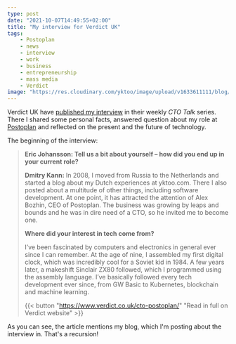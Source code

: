 ```yaml
---
type: post
date: "2021-10-07T14:49:55+02:00"
title: "My interview for Verdict UK"
tags:
    - Postoplan
    - news
    - interview
    - work
    - business
    - entrepreneurship
    - mass media
    - Verdict
image: "https://res.cloudinary.com/yktoo/image/upload/v1633611111/blog/uyhxkw7t3difhu6tcf0y.jpg"
---
```


Verdict UK have [published my interview](https://www.verdict.co.uk/cto-postoplan/) in their weekly *CTO Talk* series. There I shared some personal facts, answered question about my role at [Postoplan](https://postoplan.app/) and reflected on the present and the future of technology.

<!--more-->

The beginning of the interview:

> **Eric Johansson: Tell us a bit about yourself – how did you end up in your current role?**
> 
> **Dmitry Kann:** In 2008, I moved from Russia to the Netherlands and started a blog about my Dutch experiences at yktoo.com. There I also posted about a multitude of other things, including software development. At one point, it has attracted the attention of Alex Bozhin, CEO of Postoplan. The business was growing by leaps and bounds and he was in dire need of a CTO, so he invited me to become one.
>
> **Where did your interest in tech come from?**
> 
> I’ve been fascinated by computers and electronics in general ever since I can remember. At the age of nine, I assembled my first digital clock, which was incredibly cool for a Soviet kid in 1984. A few years later, a makeshift Sinclair ZX80 followed, which I programmed using the assembly language. I’ve basically followed every tech development ever since, from GW Basic to Kubernetes, blockchain and machine learning.
>
> {{< button "https://www.verdict.co.uk/cto-postoplan/" "Read in full on Verdict website" >}}

As you can see, the article mentions my blog, which I'm posting about the interview in. That's a recursion!
